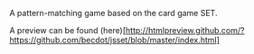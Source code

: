 A pattern-matching game based on the card game SET.

A preview can be found (here)[http://htmlpreview.github.com/?https://github.com/becdot/jsset/blob/master/index.html]
